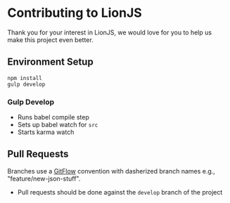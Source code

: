 # Contributing to LionJS
Thank you for your interest in LionJS, we would love for you to help us make this project even better.

## Environment Setup

```
npm install
gulp develop
```

### Gulp Develop
* Runs babel compile step
* Sets up babel watch for `src`
* Starts karma watch

## Pull Requests
Branches use a [GitFlow](http://nvie.com/posts/a-successful-git-branching-model/) convention with dasherized branch names e.g., "feature/new-json-stuff".

* Pull requests should be done against the `develop` branch of the project

